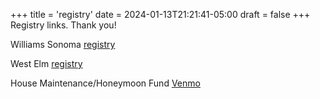 +++
title = 'registry'
date = 2024-01-13T21:21:41-05:00
draft = false
+++
Registry links. Thank you!

Williams Sonoma [registry](https://www.williams-sonoma.com/registry/ntdd8crtrn/registry-list.html)


West Elm [registry](https://www.williams-sonoma.com/registry/q98hlnrqqd/registry-list.html)


House Maintenance/Honeymoon Fund [Venmo](https://venmo.com/u/Jordan-Lee-18)